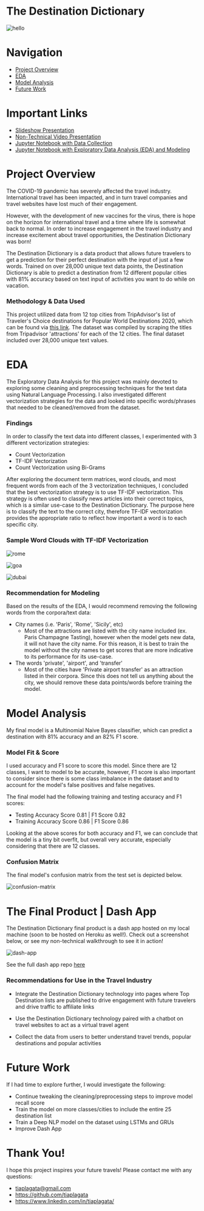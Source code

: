 # The Destination Dictionary

![hello](https://github.com/tiaplagata/capstone-project/blob/main/Images/The%20Destination%20Dictionary.png?raw=true)

# Navigation

* [Project Overview](#Project-Overview)
* [EDA](#EDA)
* [Model Analysis](#Model-Analysis)
* [Future Work](#Future-Work)

# Important Links

* [Slideshow Presentation](https://github.com/tiaplagata/capstone-project/blob/main/The%20Destination%20Dictionary.pdf)
* [Non-Technical Video Presentation](https://youtu.be/8KW4okIJfRc)
* [Jupyter Notebook with Data Collection](https://github.com/tiaplagata/capstone-project/blob/main/Notebooks/Data_Collection.ipynb)
* [Jupyter Notebook with Exploratory Data Analysis (EDA) and Modeling](https://github.com/tiaplagata/capstone-project/blob/main/Notebooks/EDA_and_Modeling.ipynb)


# Project Overview

The COVID-19 pandemic has severely affected the travel industry. International travel has been impacted, and in turn travel companies and travel websites have lost much of their engagement. 

However, with the development of new vaccines for the virus, there is hope on the horizon for international travel and a time where life is somewhat back to normal. In order to increase engagement in the travel industry and increase excitement about travel opportunities, the Destination Dictionary was born!

The Destination Dictionary is a data product that allows future travelers to get a prediction for their perfect destination with the input of just a few words. Trained on over 28,000 unique text data points, the Destination Dictionary is able to predict a destination from 12 different popular cities with 81% accuracy based on text input of activities you want to do while on vacation. 

 
### Methodology & Data Used

This project utilized data from 12 top cities from TripAdvisor's list of Traveler's Choice destinations for Popular World Destinations 2020, which can be found via [this link](https://www.tripadvisor.com/TravelersChoice-Destinations). The dataset was compiled by scraping the titles from Tripadvisor 'attractions' for each of the 12 cities. The final dataset included over 28,000 unique text values.


# EDA

The Exploratory Data Analysis for this project was mainly devoted to exploring some cleaning and preprocessing techniques for the text data using Natural Language Processing. I also investigated different vectorization strategies for the data and looked into specific words/phrases that needed to be cleaned/removed from the dataset.

### Findings

In order to classify the text data into different classes, I experimented with 3 different vectorization strategies:

- Count Vectorization
- TF-IDF Vectorization
- Count Vectorization using Bi-Grams

After exploring the document term matrices, word clouds, and most frequent words from each of the 3 vectorization techniques, I concluded that the best vectorization strategy is to use TF-IDF vectorization. This strategy is often used to classify news articles into their correct topics, which is a similar use-case to the Destination Dictionary. The purpose here is to classify the text to the correct city, therefore TF-IDF vectorization provides the appropriate ratio to reflect how important a word is to each specific city. 

### Sample Word Clouds with TF-IDF Vectorization

![rome](https://github.com/tiaplagata/capstone-project/blob/main/Images/rome_wordcloud.png?raw=true)

![goa](https://github.com/tiaplagata/capstone-project/blob/main/Images/goa_wordcloud.png?raw=true)

![dubai](https://github.com/tiaplagata/capstone-project/blob/main/Images/dubai_wordcloud.png?raw=true)


### Recommendation for Modeling

Based on the results of the EDA, I would recommend removing the following words from the corpora/text data:
- City names (i.e. 'Paris', 'Rome', 'Sicily', etc)
    - Most of the attractions are listed with the city name included (ex. Paris Champagne Tasting), however when the model gets new data, it will not have the city name. For this reason, it is best to train the model without the city names to get scores that are more indicative to its performance for its use-case.
- The words 'private', 'airport', and 'transfer'
    - Most of the cities have 'Private airport transfer' as an attraction listed in their corpora. Since this does not tell us anything about the city, we should remove these data points/words before training the model.


# Model Analysis

My final model is a Multinomial Naive Bayes classifier, which can predict a destination with 81% accuracy and an 82% F1 score.


### Model Fit & Score

I used accuracy and F1 score to score this model. Since there are 12 classes, I want to model to be accurate, however, F1 score is also important to consider since there is some class imbalance in the dataset and to account for the model's false positives and false negatives.

The final model had the following training and testing accuracy and F1 scores:
* Testing Accuracy Score 0.81 | F1 Score 0.82
* Training Accuracy Score 0.86 | F1 Score 0.86

Looking at the above scores for both accuracy and F1, we can conclude that the model is a tiny bit overfit, but overall very accurate, especially considering that there are 12 classes.

### Confusion Matrix

The final model's confusion matrix from the test set is depicted below. 

![confusion-matrix](https://github.com/tiaplagata/capstone-project/blob/main/Images/conf_matrix.png?raw=true)


# The Final Product | Dash App

The Destination Dictionary final product is a dash app hosted on my local machine (soon to be hosted on Heroku as well!). Check out a screenshot below, or see my non-technical walkthrough to see it in action!

![dash-app](https://github.com/tiaplagata/capstone-project/blob/main/Images/Dash_app_screenshot.png?raw=true)


See the full dash app repo [here](https://github.com/tiaplagata/dash-travel-app)


### Recommendations for Use in the Travel Industry

- Integrate the Destination Dictionary technology into pages where Top Destination lists are published to drive engagement with future travelers and drive traffic to affiliate links

- Use the Destination Dictionary technology paired with a chatbot on travel websites to act as a virtual travel agent

- Collect the data from users to better understand travel trends, popular destinations and popular activities



# Future Work

If I had time to explore further, I would investigate the following:

* Continue tweaking the cleaning/preprocessing steps to improve model recall score
* Train the model on more classes/cities to include the entire 25 destination list
* Train a Deep NLP model on the dataset using LSTMs and GRUs
* Improve Dash App



# Thank You!

I hope this project inspires your future travels! Please contact me with any questions:

- tiaplagata@gmail.com
- https://github.com/tiaplagata
- https://www.linkedin.com/in/tiaplagata/
